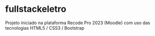 # fullstackeletro
 Projeto iniciado na plataforma Recode Pro 2023 (Moodle) com uso das tecnologias HTML5 / CSS3 / Bootstrap
